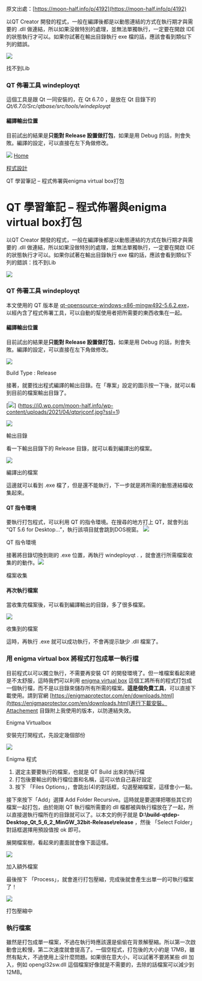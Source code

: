  原文出處：[https://moon-half.info/p/4192](https://moon-half.info/p/4192)

以QT Creator 開發的程式，一般在編譯後都是以動態連結的方式在執行期才與需要的 .dll 做連結，所以如果沒做特別的處理，並無法單獨執行，一定要在開啟 IDE 的狀態執行才可以。如果你試著在輸出目錄執行 exe 檔的話，應該會看到類似下列的錯誤。

[![](https://i2.wp.com/moon-half.info/wp-content/uploads/2021/04/loadfailed.jpg?resize=602%2C351&ssl=1)](https://i2.wp.com/moon-half.info/wp-content/uploads/2021/04/loadfailed.jpg?ssl=1)

找不到Lib

### QT 佈署工具 windeployqt
這個工具是跟 Qt 一同安裝的，在 Qt 6.7.0 ，是放在 Qt 目錄下的 *Qt/6.7.0/Src/qtbase/src/tools/windeployqt*




#### 編譯輸出位置

目前試出的結果是**只能對 Release 設置做打包**，如果是用 Debug 的話，則會失敗。編譯的設定，可以直接在左下角做修改。

[![](https://i1.wp.com/moon-half.info/wp-content/uploads/2021/04/qtbuildtype.jpg?resize=283%2C300&ssl=1)](https://i1.wp.com/moon-half.info/wp-content/uploads/2021/04/qtbuildtype.jpg?ssl=1)
[Home](https://moon-half.info)

[程式設計](https://moon-half.info/p/category/%e7%a8%8b%e5%bc%8f%e8%a8%ad%e8%a8%88)

QT 學習筆記 – 程式佈署與enigma virtual box打包

# QT 學習筆記 – 程式佈署與enigma virtual box打包

以QT Creator 開發的程式，一般在編譯後都是以動態連結的方式在執行期才與需要的 .dll 做連結，所以如果沒做特別的處理，並無法單獨執行，一定要在開啟 IDE 的狀態執行才可以。如果你試著在輸出目錄執行 exe 檔的話，應該會看到類似下列的錯誤：找不到Lib

[![](https://i2.wp.com/moon-half.info/wp-content/uploads/2021/04/loadfailed.jpg?resize=602%2C351&ssl=1)](https://i2.wp.com/moon-half.info/wp-content/uploads/2021/04/loadfailed.jpg?ssl=1)



### QT 佈署工具 windeployqt

本文使用的 QT 版本是 [qt-opensource-windows-x86-mingw492-5.6.2.exe](https://download.qt.io/new_archive/qt/5.6/5.6.2/qt-opensource-windows-x86-mingw492-5.6.2.exe)，以經內含了程式佈署工具，可以自動的幫使用者把所需要的東西收集在一起。

#### 編譯輸出位置

目前試出的結果是**只能對 Release 設置做打包**，如果是用 Debug 的話，則會失敗。編譯的設定，可以直接在左下角做修改。

[![](https://i1.wp.com/moon-half.info/wp-content/uploads/2021/04/qtbuildtype.jpg?resize=283%2C300&ssl=1)](https://i1.wp.com/moon-half.info/wp-content/uploads/2021/04/qtbuildtype.jpg?ssl=1)

Build Type : Release

接著，就要找出程式編譯的輸出目錄。在「專案」設定的圖示按一下後，就可以看到目前的檔案輸出目錄了。

[![](https://i0.wp.com/moon-half.info/wp-content/uploads/2021/04/qtprjconf.jpg?resize=300%2C212&ssl=1)]
(https://i0.wp.com/moon-half.info/wp-content/uploads/2021/04/qtprjconf.jpg?ssl=1)

[![](https://i0.wp.com/moon-half.info/wp-content/uploads/2021/04/qtoutputdir.jpg?resize=300%2C79&ssl=1)](https://i0.wp.com/moon-half.info/wp-content/uploads/2021/04/qtoutputdir.jpg?ssl=1)

輸出目錄

看一下輸出目錄下的 Release 目錄，就可以看到編譯出的檔案。

[![](https://i2.wp.com/moon-half.info/wp-content/uploads/2021/04/outputdirfiles.jpg?resize=300%2C82&ssl=1)](https://i2.wp.com/moon-half.info/wp-content/uploads/2021/04/outputdirfiles.jpg?ssl=1)

編譯出的檔案

這邊就可以看到 .exe 檔了，但是還不能執行，下一步就是將所需的動態連結檔收集起來。

#### QT 指令環境

要執行打包程式，可以利用 QT 的指令環境。在搜尋的地方打上 QT，就會列出 “QT 5.6 for Desktop…”，執行該項目就會跳到DOS視窗。
[![](https://i1.wp.com/moon-half.info/wp-content/uploads/2021/04/qtcmdenv.jpg?resize=602%2C475&ssl=1)](https://i1.wp.com/moon-half.info/wp-content/uploads/2021/04/qtcmdenv.jpg?ssl=1)

QT 指令環境

接著將目錄切換到剛的 .exe 位置，再執行 windeployqt . ，就會進行所需檔案收集的的動作。[![](https://i1.wp.com/moon-half.info/wp-content/uploads/2021/04/collection.jpg?resize=602%2C381&ssl=1)](https://i1.wp.com/moon-half.info/wp-content/uploads/2021/04/collection.jpg?ssl=1)

檔案收集
#### 再次執行檔案

當收集完檔案後，可以看到編譯輸出的目錄，多了很多檔案。

[![](https://i1.wp.com/moon-half.info/wp-content/uploads/2021/04/collectionafter.jpg?resize=602%2C464&ssl=1)](https://i1.wp.com/moon-half.info/wp-content/uploads/2021/04/collectionafter.jpg?ssl=1)

收集到的檔案

這時，再執行 .exe 就可以成功執行，不會再提示缺少 .dll 檔案了。

### 用 enigma virtual box 將程式打包成單一執行檔

目前程式以可以獨立執行，不需要再安裝 QT 的開發環境了。但一堆檔案看起來總是不太舒服，這時我們可以利用 [enigma virtual box](https://enigmaprotector.com/en/aboutvb.html) 這個工將所有的程式打包成一個執行檔，而不是以目錄來儲存所有所需的檔案。**這是個免費工具**，可以直接下載使用。請到官網 [https://enigmaprotector.com/en/downloads.html](https://enigmaprotector.com/en/downloads.html)進行下載安裝。Attachement 目錄附上我使用的版本，以防連結失效。

Enigma Virtualbox

安裝完打開程式，先設定幾個部份

[![](https://i0.wp.com/moon-half.info/wp-content/uploads/2021/04/eopen.jpg?resize=602%2C422&ssl=1)](https://i0.wp.com/moon-half.info/wp-content/uploads/2021/04/eopen.jpg?ssl=1)

Enigma 程式

1. 選定主要要執行的檔案，也就是 QT Build 出來的執行檔
2. 打包後要輸出的執行檔位置和名稱，這可以依自己喜好設定
3. 按下 「Files Options」，會跳出(4)的對話框，勾選壓縮檔案，這樣會小一點。

接下來按下「Add」選擇 Add Folder Recursive。這時就是要選擇把哪些其它的檔案一起打包，由於剛剛 QT 執行檔所需要的 dll 檔都被與執行檔放在了一起，所以直接選執行檔所在的目錄就可以了。以本文的例子就是 **D:\build-qtdep-Desktop_Qt_5_6_2_MinGW_32bit-Release\release** ，然後 「Select Folder」對話框選擇用預設值按 ok 即可。

展開檔案樹，看起來的畫面就會像下面這樣。

[![](https://i0.wp.com/moon-half.info/wp-content/uploads/2021/04/eniaddfiles.jpg?resize=300%2C296&ssl=1)](https://i0.wp.com/moon-half.info/wp-content/uploads/2021/04/eniaddfiles.jpg?ssl=1)

加入額外檔案

最後按下 「Process」，就會進行打包壓縮，完成後就會產生出單一的可執行檔案了！

[![](https://i0.wp.com/moon-half.info/wp-content/uploads/2021/04/process.jpg?resize=602%2C423&ssl=1)](https://i0.wp.com/moon-half.info/wp-content/uploads/2021/04/process.jpg?ssl=1)

打包壓縮中
### 執行檔案

雖然是打包成單一檔案，不過在執行時應該還是偷偷在背景解壓縮。所以第一次啟動會比較慢，第二次速度就會提高了。一個空程式，打包後的大小約是 17MB，雖然有點大，不過使用上沒什麼問題。如果很在意大小，可以試著不要將某些 dll 加入，例如 opengl32sw.dll 這個檔案好像就是不需要的，去除的話檔案可以減少到12MB。
